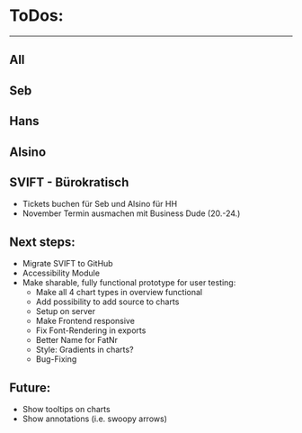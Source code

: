 # ToDos:
---

## All

## Seb

## Hans

## Alsino


## SVIFT - Bürokratisch
- Tickets buchen für Seb und Alsino für HH
- November Termin ausmachen mit Business Dude (20.-24.)

## Next steps:
- Migrate SVIFT to GitHub
- Accessibility Module
- Make sharable, fully functional prototype for user testing:
    - Make all 4 chart types in overview functional
    - Add possibility to add source to charts
    - Setup on server
    - Make Frontend responsive
    - Fix Font-Rendering in exports
    - Better Name for FatNr
    - Style: Gradients in charts?
    - Bug-Fixing


## Future:
- Show tooltips on charts
- Show annotations (i.e. swoopy arrows)



